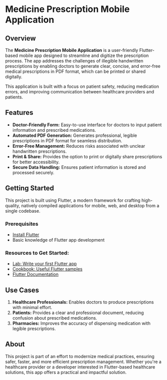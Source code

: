 # Medicine Prescription Mobile Application  

## Overview  
The **Medicine Prescription Mobile Application** is a user-friendly Flutter-based mobile app designed to streamline and digitize the prescription process. The app addresses the challenges of illegible handwritten prescriptions by enabling doctors to generate clear, concise, and error-free medical prescriptions in PDF format, which can be printed or shared digitally.  

This application is built with a focus on patient safety, reducing medication errors, and improving communication between healthcare providers and patients.  

## Features  
- **Doctor-Friendly Form:** Easy-to-use interface for doctors to input patient information and prescribed medications.  
- **Automated PDF Generation:** Generates professional, legible prescriptions in PDF format for seamless distribution.  
- **Error-Free Management:** Reduces risks associated with unclear handwritten prescriptions.  
- **Print & Share:** Provides the option to print or digitally share prescriptions for better accessibility.  
- **Secure Data Handling:** Ensures patient information is stored and processed securely.  

## Getting Started  

This project is built using Flutter, a modern framework for crafting high-quality, natively compiled applications for mobile, web, and desktop from a single codebase.  

### Prerequisites  
- [Install Flutter](https://flutter.dev/docs/get-started/install)  
- Basic knowledge of Flutter app development  

### Resources to Get Started:  
- [Lab: Write your first Flutter app](https://flutter.dev/docs/get-started/codelab)  
- [Cookbook: Useful Flutter samples](https://flutter.dev/docs/cookbook)  
- [Flutter Documentation](https://flutter.dev/docs)  

## Use Cases  
1. **Healthcare Professionals:** Enables doctors to produce prescriptions with minimal effort.  
2. **Patients:** Provides a clear and professional document, reducing confusion about prescribed medications.  
3. **Pharmacies:** Improves the accuracy of dispensing medication with legible prescriptions.  

## About  
This project is part of an effort to modernize medical practices, ensuring safer, faster, and more efficient prescription management. Whether you're a healthcare provider or a developer interested in Flutter-based healthcare solutions, this app offers a practical and impactful solution.  
